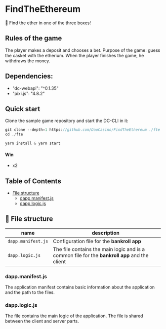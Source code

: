# FindTheEthereum
:gem: Find the ether in one of the three boxes!

## Rules of the game
The player makes a deposit and chooses a bet.
Purpose of the game: guess the casket with the etherium. 
When the player finishes the game, he withdraws the money.

## Dependencies:
- "dc-webapi": "^0.1.35"
- "pixi.js": "4.8.2"

## Quick start

Clone the sample game repository and start the DC-CLI in it:

```javascript
git clone --depth=1 https://github.com/DaoCasino/FindTheEthereum ./fte
cd ./fte

yarn install & yarn start
```

#### Win
- x2

## Table of Contents
- [File structure](#-file-structure)
  - [dapp.manifest.js](#dappmanifest)
  - [dapp.logic.js](#dapplogic)
  
## 📁 File structure
|name|description|
|---|---|
|`dapp.manifest.js`|Configuration file for the **bankroll app**|
|`dapp.logic.js`|The file contains the main logic and is a common file for the **bankroll app** and the client|

### dapp.manifest.js
The application manifest contains basic information about the application and the path to the files.

### dapp.logic.js
The file contains the main logic of the application. The file is shared between the client and server parts.